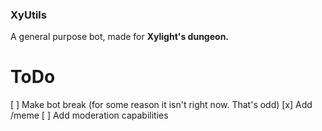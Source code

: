### XyUtils
A general purpose bot, made for **Xylight's dungeon.**

# ToDo
[ ] Make bot break (for some reason it isn't right now. That's odd)
[x] Add /meme
[ ] Add moderation capabilities
